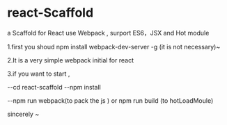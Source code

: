 # react-Scaffold
a Scaffold for React use Webpack , surport ES6，JSX and Hot module

1.first you shoud npm install webpack-dev-server -g (it is not necessary)~

2.It is a very simple webpack initial for react

3.if you want to start , 

  --cd react-scaffold
  --npm install
  
  --npm run webpack(to pack the js ) or npm run build (to hotLoadMoule)
  
  
sincerely ~
